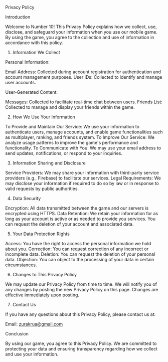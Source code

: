 Privacy Policy

Introduction

Welcome to Number 10! This Privacy Policy explains how we collect, use, disclose, and safeguard your information when you use our mobile game. By using the game, you agree to the collection and use of information in accordance with this policy.

1. Information We Collect

Personal Information:

Email Address: Collected during account registration for authentication and account management purposes.
User IDs: Collected to identify and manage user accounts.

User-Generated Content:

Messages: Collected to facilitate real-time chat between users.
Friends List: Collected to manage and display your friends within the game.

2. How We Use Your Information

To Provide and Maintain Our Service: We use your information to authenticate users, manage accounts, and enable game functionalities such as multiplayer, ranking, and friends system.
To Improve Our Service: We analyze usage patterns to improve the game's performance and functionality.
To Communicate with You: We may use your email address to send updates, notifications, or respond to your inquiries.

3. Information Sharing and Disclosure

Service Providers: We may share your information with third-party service providers (e.g., Firebase) to facilitate our services.
Legal Requirements: We may disclose your information if required to do so by law or in response to valid requests by public authorities.

4. Data Security

Encryption: All data transmitted between the game and our servers is encrypted using HTTPS.
Data Retention: We retain your information for as long as your account is active or as needed to provide you services. You can request the deletion of your account and associated data.

5. Your Data Protection Rights

Access: You have the right to access the personal information we hold about you.
Correction: You can request correction of any incorrect or incomplete data.
Deletion: You can request the deletion of your personal data.
Objection: You can object to the processing of your data in certain circumstances.

6. Changes to This Privacy Policy

We may update our Privacy Policy from time to time. We will notify you of any changes by posting the new Privacy Policy on this page. Changes are effective immediately upon posting.

7. Contact Us

If you have any questions about this Privacy Policy, please contact us at:

Email: zurakrua@gmail.com

Conclusion

By using our game, you agree to this Privacy Policy. We are committed to protecting your data and ensuring transparency regarding how we collect and use your information.
